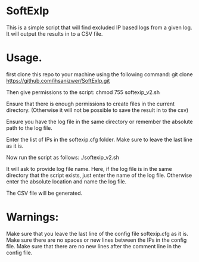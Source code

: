 # SoftExIp

This is a simple script that will find excluded IP based logs from a given log.
It will output the results in to a CSV file.

# Usage.

first clone this repo to your machine using the following command: git clone https://github.com/ihsanizwer/SoftExIp.git

Then give permissions to the script: chmod 755 softexip_v2.sh

Ensure that there is enough permissions to create files in the current directory. (Otherwise it will not be possible to save the result in to the csv)

Ensure you have the log file in the same directory or remember the absolute path to the log file.

Enter the list of IPs in the softexip.cfg folder. Make sure to leave the last line as it is.

Now run the script as follows: ./softexip_v2.sh

It will ask to provide log file name. Here, if the log file is in the same directory that the script exists, just enter the name of the log file. Otherwise enter the absolute location and name the log file.

The CSV file will be generated.



# Warnings:
Make sure that you leave the last line of the config file softexip.cfg as it is. Make sure there are no spaces or new lines between the IPs in the config file. Make sure that there are no new lines after the comment line in the config file.
